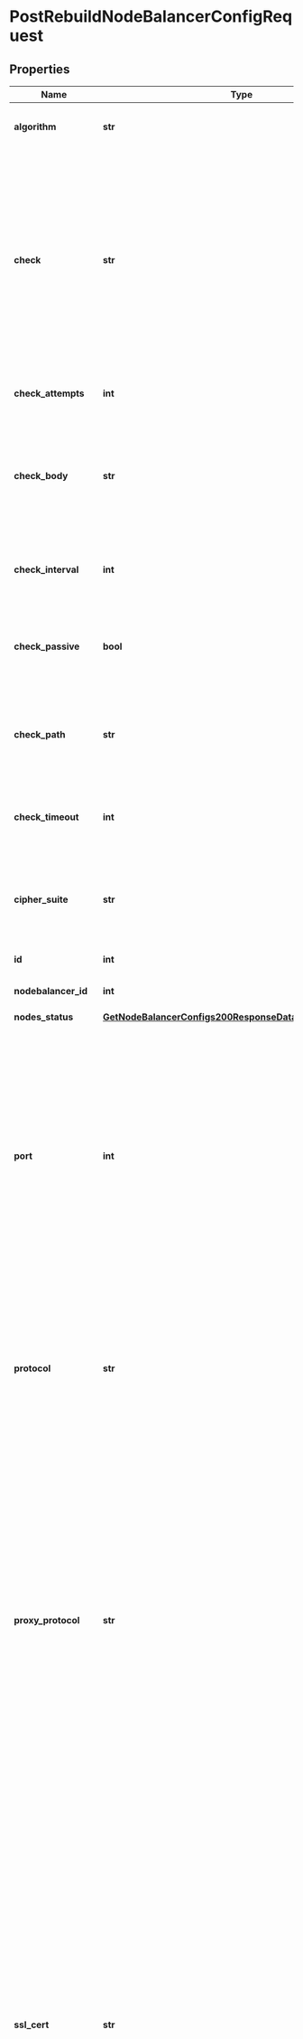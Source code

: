# PostRebuildNodeBalancerConfigRequest


## Properties

Name | Type | Description | Notes
------------ | ------------- | ------------- | -------------
**algorithm** | **str** | What algorithm this NodeBalancer should use for routing traffic to backends. | [optional] [default to 'roundrobin']
**check** | **str** | The type of check to perform against backends to ensure they are serving requests. This is used to determine if backends are up or down.  - If &#x60;none&#x60; no check is performed. - &#x60;connection&#x60; requires only a connection to the backend to succeed. - &#x60;http&#x60; and &#x60;http_body&#x60; rely on the backend serving HTTP, and that the response returned matches what is expected. | [optional] [default to 'none']
**check_attempts** | **int** | How many times to attempt a check before considering a backend to be down. | [optional] [default to 3]
**check_body** | **str** | This value must be present in the response body of the check in order for it to pass. If this value is not present in the response body of a check request, the backend is considered to be down. | [optional] 
**check_interval** | **int** | How often, in seconds, to check that backends are up and serving requests.  Must be greater than &#x60;check_timeout&#x60;. | [optional] [default to 31]
**check_passive** | **bool** | If true, any response from this backend with a &#x60;5xx&#x60; status code will be enough for it to be considered unhealthy and taken out of rotation. | [optional] [default to True]
**check_path** | **str** | The URL path to check on each backend. If the backend does not respond to this request it is considered to be down. | [optional] 
**check_timeout** | **int** | How long, in seconds, to wait for a check attempt before considering it failed.  Must be less than &#x60;check_interval&#x60;. | [optional] [default to 30]
**cipher_suite** | **str** | What ciphers to use for SSL connections served by this NodeBalancer.  - &#x60;legacy&#x60; is considered insecure and should only be used if necessary. | [optional] [default to 'recommended']
**id** | **int** | This config&#39;s unique ID. | [optional] [readonly] 
**nodebalancer_id** | **int** | The ID for the NodeBalancer this config belongs to. | [optional] [readonly] 
**nodes_status** | [**GetNodeBalancerConfigs200ResponseDataInnerNodesStatus**](GetNodeBalancerConfigs200ResponseDataInnerNodesStatus.md) |  | [optional] 
**port** | **int** | The port this Config is for. These values must be unique across configs on a single NodeBalancer (you can&#39;t have two configs for port 80, for example).  While some ports imply some protocols, no enforcement is done and you may configure your NodeBalancer however is useful to you. For example, while port 443 is generally used for HTTPS, you do not need SSL configured to have a NodeBalancer listening on port 443. | [optional] [default to 80]
**protocol** | **str** | The protocol this port is configured to serve.  - The &#x60;http&#x60; and &#x60;tcp&#x60; protocols do not support &#x60;ssl_cert&#x60; and &#x60;ssl_key&#x60;.  - The &#x60;https&#x60; protocol is mutually required with &#x60;ssl_cert&#x60; and &#x60;ssl_key&#x60;.  Review our guide on [Available Protocols](https://www.linode.com/docs/products/networking/nodebalancers/guides/protocols/) for information on protocol features. | [optional] [default to 'http']
**proxy_protocol** | **str** | ProxyProtocol is a TCP extension that sends initial TCP connection information such as source/destination IPs and ports to backend devices. This information would be lost otherwise. Backend devices must be configured to work with ProxyProtocol if enabled.  - If omitted, or set to &#x60;none&#x60;, the NodeBalancer doesn&#39;t send any auxiliary data over TCP connections. This is the default. - If set to &#x60;v1&#x60;, the human-readable header format (Version 1) is used. Requires &#x60;tcp&#x60; protocol. - If set to &#x60;v2&#x60;, the binary header format (Version 2) is used. Requires &#x60;tcp&#x60; protocol. | [optional] [default to 'none']
**ssl_cert** | **str** |  The PEM-formatted public SSL certificate (or the combined PEM-formatted SSL certificate and Certificate Authority chain) that should be served on this NodeBalancerConfig&#39;s port.  Line breaks must be represented as &#x60;\\n&#x60; in the string for requests (but not when using the Linode CLI).  [Diffie-Hellman Parameters](https://www.linode.com/docs/products/networking/nodebalancers/guides/ssl-termination/#diffie-hellman-parameters) can be included in this value to enable forward secrecy.  The contents of this field will not be shown in any responses that display the NodeBalancerConfig. Instead, &#x60;&lt;REDACTED&gt;&#x60; will be printed where the field appears.  The read-only &#x60;ssl_commonname&#x60; and &#x60;ssl_fingerprint&#x60; fields in a NodeBalancerConfig response are automatically derived from your certificate. Please refer to these fields to verify that the appropriate certificate was assigned to your NodeBalancerConfig. | [optional] 
**ssl_commonname** | **str** | The read-only common name automatically derived from the SSL certificate assigned to this NodeBalancerConfig. Please refer to this field to verify that the appropriate certificate is assigned to your NodeBalancerConfig. | [optional] [readonly] 
**ssl_fingerprint** | **str** | The read-only SHA1-encoded fingerprint automatically derived from the SSL certificate assigned to this NodeBalancerConfig. Please refer to this field to verify that the appropriate certificate is assigned to your NodeBalancerConfig. | [optional] [readonly] 
**ssl_key** | **str** | The PEM-formatted private key for the SSL certificate set in the &#x60;ssl_cert&#x60; field.  Line breaks must be represented as &#x60;\\n&#x60; in the string for requests (but not when using the Linode CLI).  The contents of this field will not be shown in any responses that display the NodeBalancerConfig. Instead, &#x60;&lt;REDACTED&gt;&#x60; will be printed where the field appears.  The read-only &#x60;ssl_commonname&#x60; and &#x60;ssl_fingerprint&#x60; fields in a NodeBalancerConfig response are automatically derived from your certificate. Please refer to these fields to verify that the appropriate certificate was assigned to your NodeBalancerConfig. | [optional] 
**stickiness** | **str** | Controls how session stickiness is handled on this port.  - If set to &#x60;none&#x60; connections will always be assigned a backend based on the algorithm configured. - If set to &#x60;table&#x60; sessions from the same remote address will be routed to the same backend. - For HTTP or HTTPS clients, &#x60;http_cookie&#x60; allows sessions to be routed to the same backend based on a cookie set by the NodeBalancer. | [optional] [default to 'none']
**nodes** | [**List[PostRebuildNodeBalancerConfigRequestAllOfNodesInner]**](PostRebuildNodeBalancerConfigRequestAllOfNodesInner.md) | The NodeBalancer Nodes that serve this Config.  Some considerations for Nodes when rebuilding a config:    - Current Nodes excluded from the request body will be deleted from the Config.   - Current Nodes (identified by their Node ID) will be updated.   - New Nodes (included without a Node ID) will be created. | 

## Example

```python
from openapi_client.models.post_rebuild_node_balancer_config_request import PostRebuildNodeBalancerConfigRequest

# TODO update the JSON string below
json = "{}"
# create an instance of PostRebuildNodeBalancerConfigRequest from a JSON string
post_rebuild_node_balancer_config_request_instance = PostRebuildNodeBalancerConfigRequest.from_json(json)
# print the JSON string representation of the object
print(PostRebuildNodeBalancerConfigRequest.to_json())

# convert the object into a dict
post_rebuild_node_balancer_config_request_dict = post_rebuild_node_balancer_config_request_instance.to_dict()
# create an instance of PostRebuildNodeBalancerConfigRequest from a dict
post_rebuild_node_balancer_config_request_from_dict = PostRebuildNodeBalancerConfigRequest.from_dict(post_rebuild_node_balancer_config_request_dict)
```
[[Back to Model list]](../README.md#documentation-for-models) [[Back to API list]](../README.md#documentation-for-api-endpoints) [[Back to README]](../README.md)



